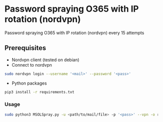 # Password spraying O365 with IP rotation (nordvpn)
Password spraying O365 with IP rotation (nordvpn) every 15 attempts

## Prerequisites

* Nordvpn client (tested on debian)
* Connect to nordvpn
```bash
sudo nordvpn login --username '<mail>' --password '<pass>'
```
* Python packages
```bash
pip3 install -r requirements.txt
```

### Usage

```bash
sudo python3 MSOLSpray.py -u <path/to/mail/file> -p '<pass>' --vpn -o result.txt
```
